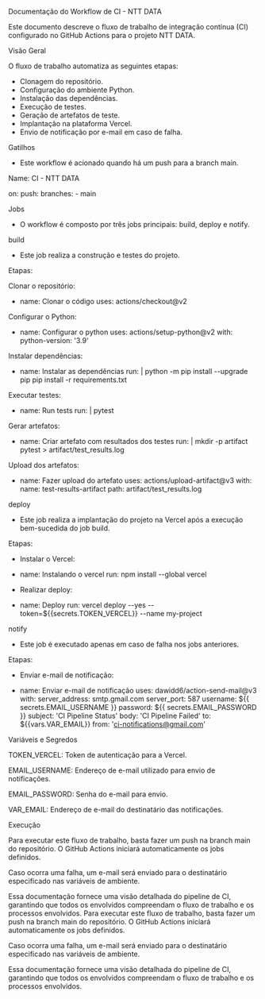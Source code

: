 Documentação do Workflow de CI - NTT DATA

Este documento descreve o fluxo de trabalho de integração contínua (CI) configurado no GitHub Actions para o projeto NTT DATA.

Visão Geral

O fluxo de trabalho automatiza as seguintes etapas:

 - Clonagem do repositório.
 - Configuração do ambiente Python.
 - Instalação das dependências.
 - Execução de testes.
 - Geração de artefatos de teste.
 - Implantação na plataforma Vercel.
 - Envio de notificação por e-mail em caso de falha.

Gatilhos

 - Este workflow é acionado quando há um push para a branch main.

  Name: CI - NTT DATA
  
  on:
    push:
      branches:
          - main

Jobs

 - O workflow é composto por três jobs principais: build, deploy e notify.

  build

 - Este job realiza a construção e testes do projeto.

Etapas:

Clonar o repositório:

  - name: Clonar o código
    uses: actions/checkout@v2

Configurar o Python:

  - name: Configurar o python
    uses: actions/setup-python@v2
    with:
      python-version: '3.9'

Instalar dependências:

  - name: Instalar as dependências
    run: |
      python -m pip install --upgrade pip
      pip install -r requirements.txt

Executar testes:

  - name: Run tests
    run: |
      pytest

Gerar artefatos:

  - name: Criar artefato com resultados dos testes
    run: |
      mkdir -p artifact
      pytest > artifact/test_results.log

Upload dos artefatos:
  
  - name: Fazer upload do artefato
    uses: actions/upload-artifact@v3
    with:
        name: test-results-artifact
        path: artifact/test_results.log

deploy

 - Este job realiza a implantação do projeto na Vercel após a execução bem-sucedida do job build.

Etapas:

 - Instalar o Vercel:

  - name: Instalando o vercel
    run: npm install --global vercel

 - Realizar deploy:

  - name: Deploy
    run: vercel deploy --yes --token=${{secrets.TOKEN_VERCEL}} --name my-project

notify

 - Este job é executado apenas em caso de falha nos jobs anteriores.

Etapas:

 - Enviar e-mail de notificação:

  - name: Enviar e-mail de notificação
    uses: dawidd6/action-send-mail@v3
    with:
      server_address: smtp.gmail.com
      server_port: 587
      username: ${{ secrets.EMAIL_USERNAME }}
      password: ${{ secrets.EMAIL_PASSWORD }}
      subject: 'CI Pipeline Status'
      body: 'CI Pipeline Failed'
      to: ${{vars.VAR_EMAIL}}
      from: 'ci-notifications@gmail.com'

Variáveis e Segredos

TOKEN_VERCEL: Token de autenticação para a Vercel.

EMAIL_USERNAME: Endereço de e-mail utilizado para envio de notificações.

EMAIL_PASSWORD: Senha do e-mail para envio.

VAR_EMAIL: Endereço de e-mail do destinatário das notificações.

Execução

Para executar este fluxo de trabalho, basta fazer um push na branch main do repositório. O GitHub Actions iniciará automaticamente os jobs definidos.

Caso ocorra uma falha, um e-mail será enviado para o destinatário especificado nas variáveis de ambiente.

Essa documentação fornece uma visão detalhada do pipeline de CI, garantindo que todos os envolvidos compreendam o fluxo de trabalho e os processos envolvidos.
Para executar este fluxo de trabalho, basta fazer um push na branch main do repositório. O GitHub Actions iniciará automaticamente os jobs definidos.

Caso ocorra uma falha, um e-mail será enviado para o destinatário especificado nas variáveis de ambiente.

Essa documentação fornece uma visão detalhada do pipeline de CI, garantindo que todos os envolvidos compreendam o fluxo de trabalho e os processos envolvidos.

